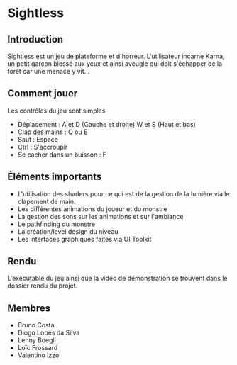# Sightless

## Introduction
Sightless est un jeu de plateforme et d'horreur.
L'utilisateur incarne Karna, un petit garçon blessé aux yeux et ainsi aveugle qui doit s'échapper de la forêt car une menace y vit...

## Comment jouer
Les contrôles du jeu sont simples
- Déplacement : A et D (Gauche et droite) W et S (Haut et bas)
- Clap des mains : Q ou E
- Saut : Espace
- Ctrl : S'accroupir
- Se cacher dans un buisson : F

## Éléments importants
- L'utilisation des shaders pour ce qui est de la gestion de la lumière via le clapement de main.
- Les différentes animations du joueur et du monstre
- La gestion des sons sur les animations et sur l'ambiance
- Le pathfinding du monstre
- La création/level design du niveau
- Les interfaces graphiques faites via UI Toolkit

## Rendu
L'exécutable du jeu ainsi que la vidéo de démonstration se trouvent dans le dossier rendu du projet.

## Membres

- Bruno Costa
- Diogo Lopes da Silva
- Lenny Boegli
- Loïc Frossard
- Valentino Izzo
